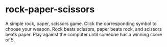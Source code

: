 # rock-paper-scissors

A simple rock, paper, scissors game. Click the corresponding symbol to choose your weapon. Rock beats scissors, paper beats rock, and scissors beats paper. Play against the computer until someone has a winning score of 5.